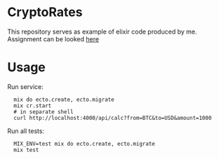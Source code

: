 # CryptoRates

This repository serves as example of elixir code produced by me.
Assignment can be looked [here](ASSIGNMENT.md)

# Usage

Run service: 
```
  mix do ecto.create, ecto.migrate
  mix cr.start
  # in separate shell
  curl http://localhost:4000/api/calc?from=BTC&to=USD&amount=1000
```

Run all tests:
```
  MIX_ENV=test mix do ecto.create, ecto.migrate
  mix test
```
